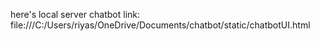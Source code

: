 here's local server chatbot link: file:///C:/Users/riyas/OneDrive/Documents/chatbot/static/chatbotUI.html
